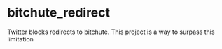 # bitchute_redirect
Twitter blocks redirects to bitchute. This project is a way to surpass this limitation
